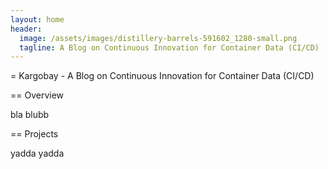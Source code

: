 ```yaml
---
layout: home
header:
  image: /assets/images/distillery-barrels-591602_1280-small.png
  tagline: A Blog on Continuous Innovation for Container Data (CI/CD)
---
```




= Kargobay - A Blog on Continuous Innovation for Container Data (CI/CD)

== Overview

bla blubb

== Projects

yadda yadda
